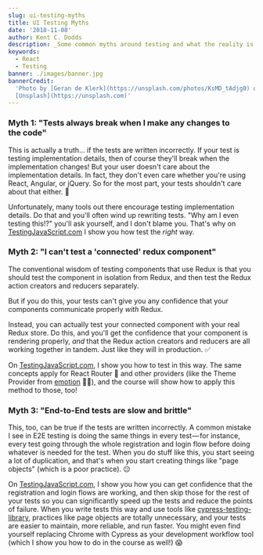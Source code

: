 ```yaml
---
slug: ui-testing-myths
title: UI Testing Myths
date: '2018-11-08'
author: Kent C. Dodds
description: _Some common myths around testing and what the reality is..._
keywords:
  - React
  - Testing
banner: ./images/banner.jpg
bannerCredit:
  'Photo by [Geran de Klerk](https://unsplash.com/photos/KsMD_tAdjg0) on
  [Unsplash](https://unsplash.com)'
---
```


### Myth 1: "Tests always break when I make any changes to the code"

This is actually a truth... if the tests are written incorrectly. If your test
is testing implementation details, then of course they'll break when the
implementation changes! But your user doesn't care about the implementation
details. In fact, they don't even care whether you're using React, Angular, or
jQuery. So for the most part, your tests shouldn't care about that either. 💯

Unfortunately, many tools out there encourage testing implementation details. Do
that and you'll often wind up rewriting tests. "Why am I even testing this!?"
you'll ask yourself, and I don't blame you. That's why on
[TestingJavaScript.com](https://testingjavascript.com/) I show you how test the
_right_ way.

### Myth 2: "I can't test a 'connected' redux component"

The conventional wisdom of testing components that use Redux is that you should
test the component in isolation from Redux, and then test the Redux action
creators and reducers separately.

But if you do this, your tests can't give you any confidence that your
components communicate properly _with_ Redux.

Instead, you can actually test your connected component with your real Redux
store. Do this, and you'll get the confidence that your component is rendering
properly, _and_ that the Redux action creators and reducers are all working
together in tandem. Just like they will in production. ✅

On [TestingJavaScript.com](https://testingjavascript.com/), I show you how to
test in this way. The same concepts apply for React Router 🔀 and other
providers (like the Theme Provider from [emotion](https://emotion.sh/) 👩‍🎤), and
the course will show how to apply this method to those, too!

### Myth 3: "End-to-End tests are slow and brittle"

This, too, can be true if the tests are written incorrectly. A common mistake I
see in E2E testing is doing the same things in every test — for instance, every
test going through the whole registration and login flow before doing whatever
is needed for the test. When you do stuff like this, you start seeing a lot of
duplication, and that's when you start creating things like "page objects"
(which is a poor practice). 😐

On [TestingJavaScript.com](https://testingjavascript.com/), I show you how you
can get confidence that the registration and login flows are working, and then
skip those for the rest of your tests so you can significantly speed up the
tests and reduce the points of failure. When you write tests this way and use
tools like
[cypress-testing-library](https://github.com/kentcdodds/cypress-testing-library),
practices like page objects are totally unnecessary, and your tests are easier
to maintain, more reliable, and run faster. You might even find yourself
replacing Chrome with Cypress as your development workflow tool (which I show
you how to do in the course as well!) 😱
